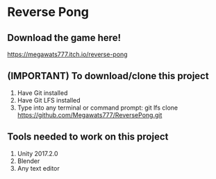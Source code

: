 # Reverse Pong

## Download the game here!
https://megawats777.itch.io/reverse-pong

## (IMPORTANT) To download/clone this project
1. Have Git installed
2. Have Git LFS installed
3. Type into any terminal or command prompt: git lfs clone https://github.com/Megawats777/ReversePong.git

## Tools needed to work on this project
1. Unity 2017.2.0
2. Blender
3. Any text editor
